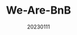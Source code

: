 ---
title: "We-Are-BnB"
team: "Aparajita Prasad | Souvik Das | Prathamesh Sawant | Prince R"
tags: VR Quest Unity

video_provider: "youtube"
video_id:

header:
    teaser: /assets/img/projects/2023/course_project_7.jpg

overview: Add a short description of your project here. Here, you can mention about the type of application or game you have created. You may also mention bout the objectives of your project and the intent behind the concept. You can add certain details about the outcome, such as what the user will experience, in what medium and using what devices.


project-link:

active: "yes"
type: "course"
year: "2023"
date: 20230111

---